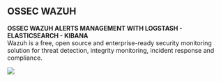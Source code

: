 ﻿OSSEC WAZUH
-------------

**OSSEC WAZUH ALERTS MANAGEMENT WITH LOGSTASH - ELASTICSEARCH - KIBANA**<br/>
Wazuh is a free, open source and enterprise-ready security monitoring solution for threat detection, integrity monitoring, incident response and compliance.<br/>

<img src="https://raw.githubusercontent.com/magenx/Logstash/master/Kibana%203%20%20%20OSSEC%20MONITORING%20DASHBOARD.png" />
